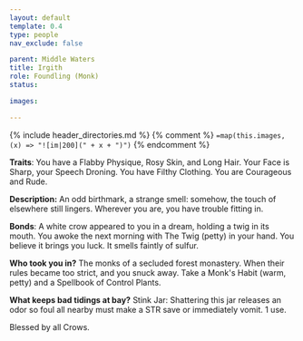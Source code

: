 ```yaml
---
layout: default
template: 0.4
type: people
nav_exclude: false

parent: Middle Waters
title: Irgith
role: Foundling (Monk)
status: 

images: 

---
```


{% include header_directories.md %}
{% comment %}
`=map(this.images, (x) => "![im|200](" + x + ")")`
{% endcomment %}

**Traits**:
You have a Flabby Physique, Rosy Skin, and Long Hair. Your Face is Sharp, your Speech Droning. You have Filthy Clothing. You are Courageous and Rude.

**Description:**
An odd birthmark, a strange smell: somehow, the touch of elsewhere still lingers. Wherever you are, you have trouble fitting in. 

**Bonds**:
A white crow appeared to you in a dream, holding a twig in its mouth. You awoke the next morning with The Twig (petty) in your hand. You believe it brings you luck. It smells faintly of sulfur.

**Who took you in?**
The monks of a secluded forest monastery. When their rules became too strict, and you snuck away. Take a Monk's Habit (warm, petty) and a Spellbook of Control Plants.

**What keeps bad tidings at bay?**
Stink Jar: Shattering this jar releases an odor so foul all nearby must make a STR save or immediately vomit. 1 use. 

Blessed by all Crows.
